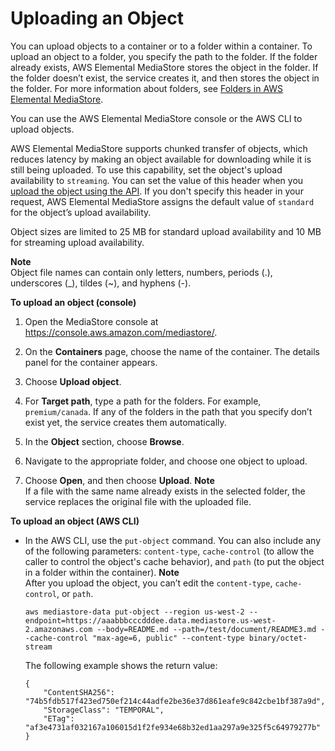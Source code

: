 # Uploading an Object<a name="objects-upload"></a>

You can upload objects to a container or to a folder within a container\. To upload an object to a folder, you specify the path to the folder\. If the folder already exists, AWS Elemental MediaStore stores the object in the folder\. If the folder doesn’t exist, the service creates it, and then stores the object in the folder\. For more information about folders, see [Folders in AWS Elemental MediaStore](folders.md)\.

You can use the AWS Elemental MediaStore console or the AWS CLI to upload objects\. 

AWS Elemental MediaStore supports chunked transfer of objects, which reduces latency by making an object available for downloading while it is still being uploaded\. To use this capability, set the object's upload availability to `streaming`\. You can set the value of this header when you [upload the object using the API](https://docs.aws.amazon.com/mediastore/latest/apireference/API_objstore_PutObject.html)\. If you don't specify this header in your request, AWS Elemental MediaStore assigns the default value of `standard` for the object’s upload availability\. 

Object sizes are limited to 25 MB for standard upload availability and 10 MB for streaming upload availability\.

**Note**  
Object file names can contain only letters, numbers, periods \(\.\), underscores \(\_\), tildes \(\~\), and hyphens \(\-\)\. 

**To upload an object \(console\)**

1. Open the MediaStore console at [https://console\.aws\.amazon\.com/mediastore/](https://console.aws.amazon.com/mediastore/)\.

1. On the **Containers** page, choose the name of the container\. The details panel for the container appears\.

1. Choose **Upload object**\.

1. For **Target path**, type a path for the folders\. For example, `premium/canada`\. If any of the folders in the path that you specify don’t exist yet, the service creates them automatically\.

1. In the **Object** section, choose **Browse**\.

1. Navigate to the appropriate folder, and choose one object to upload\.

1. Choose **Open**, and then choose **Upload**\.
**Note**  
If a file with the same name already exists in the selected folder, the service replaces the original file with the uploaded file\.

**To upload an object \(AWS CLI\)**
+ In the AWS CLI, use the `put-object` command\. You can also include any of the following parameters: `content-type`, `cache-control` \(to allow the caller to control the object's cache behavior\), and `path` \(to put the object in a folder within the container\)\.
**Note**  
After you upload the object, you can’t edit the `content-type`, `cache-control`, or `path`\.

  ```
  aws mediastore-data put-object --region us-west-2 --endpoint=https://aaabbbcccdddee.data.mediastore.us-west-2.amazonaws.com --body=README.md --path=/test/document/README3.md --cache-control "max-age=6, public" --content-type binary/octet-stream
  ```

  The following example shows the return value:

  ```
  {
      "ContentSHA256": "74b5fdb517f423ed750ef214c44adfe2be36e37d861eafe9c842cbe1bf387a9d",
      "StorageClass": "TEMPORAL",
      "ETag": "af3e4731af032167a106015d1f2fe934e68b32ed1aa297a9e325f5c64979277b"
  }
  ```